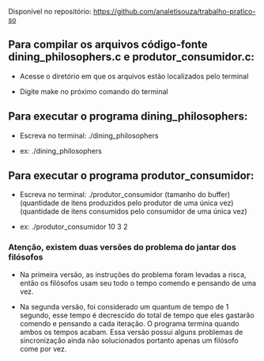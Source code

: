 Disponível no repositório: https://github.com/analetisouza/trabalho-pratico-so

## Para compilar os arquivos código-fonte dining_philosophers.c e produtor_consumidor.c:

- Acesse o diretório em que os arquivos estão localizados pelo terminal

- Digite make no próximo comando do terminal


## Para executar o programa dining_philosophers:

- Escreva no terminal: ./dining_philosophers

- ex: ./dining_philosophers


## Para executar o programa produtor_consumidor:

- Escreva no terminal: ./produtor_consumidor (tamanho do buffer) (quantidade de itens produzidos pelo produtor de uma única vez) (quantidade de itens consumidos pelo consumidor de uma única vez)

- ex: ./produtor_consumidor 10 3 2

### Atenção, existem duas versões do problema do jantar dos filósofos

- Na primeira versão, as instruções do problema foram levadas a risca, então os filósofos usam seu todo o tempo comendo e pensando de uma vez.

- Na segunda versão, foi considerado um quantum de tempo de 1 segundo, esse tempo é decrescido do total de tempo que eles gastarão comendo e pensando a cada iteração. O programa termina quando ambos os tempos acabam. Essa versão possui alguns problemas de sincronização ainda não solucionados portanto apenas um filósofo come por vez.

